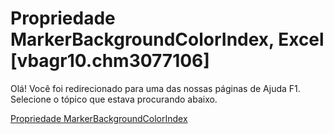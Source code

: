 
# Propriedade MarkerBackgroundColorIndex, Excel [vbagr10.chm3077106]

Olá! Você foi redirecionado para uma das nossas páginas de Ajuda F1. Selecione o tópico que estava procurando abaixo.

[Propriedade MarkerBackgroundColorIndex](http://msdn.microsoft.com/library/97995a64-0c94-3c55-ba73-9b5dedda4f2c%28Office.15%29.aspx)

